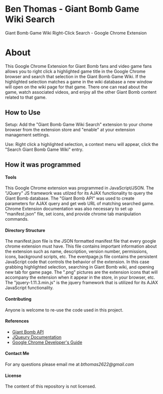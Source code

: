 Ben Thomas - Giant Bomb Game Wiki Search
===============================

Giant Bomb Game Wiki Right-Click Search - Google Chrome Extension

# **About**

This Google Chrome Extension for Giant Bomb fans and video game fans allows you to right click a highlighted game title in the Google Chrome browser and search that selection in the Giant Bomb Game Wiki. If the highlighted selection matches a game in the wiki database a new window will open on the wiki page for that game. There one can read about the game, watch associated videos, and enjoy all the other Giant Bomb content related to that game. 

## How to Use 

Setup: Add the "Giant Bomb Game Wiki Search" extension to your chome browser from the extension store and "enable" at your extension management settings. 

Use: Right click a highlighted selection, a context menu will appear, click the "Search Giant Bomb Game Wiki" entry. 

## How it was programmed

#### Tools
This Google Chrome extension was programmed in JavaScript/JSON. The "JQuery" JS framework was utilzed for its AJAX functionality to query the Giant Bomb database. The "Giant Bomb API" was used to create parameters for AJAX query and get web URL of matching searched game. Chrome Extension documentation was also necessary to set up "manifest.json" file, set icons, and provide chrome tab manipulation commands. 

#### Directory Structure

The manifest.json file is the JSON formatted manifest file that every google chrome extension must have. This file contains important information about the extension such as name, description, version number, permissions, icons, background scripts, etc. The eventpage.js file contains the persistent JavaScript code that controls the behavior of the extension. In this case grabbing highlighted selection, searching in Giant Bomb wiki, and opening new tab for game page. The ".png" pictures are the extension icons that will accompany the extension when it appear in the store, in your browser, etc. The "jquery-1.11.3.min.js" is the jquery framework that is utilized for its AJAX JavaScript functionality. 

#### Contributing

Anyone is welcome to re-use the code used in this project.

#### References

* [Giant Bomb API](http://www.giantbomb.com/api/)
* [JQueury Documentation](https://api.jquery.com/)
* [Google Chrome Developer's Guide](https://developer.chrome.com/extensions/devguide)

#### Contact Me

For any questions please email me at _bthomas2622@gmail.com_

#### License

The content of this repository is not licensed. 